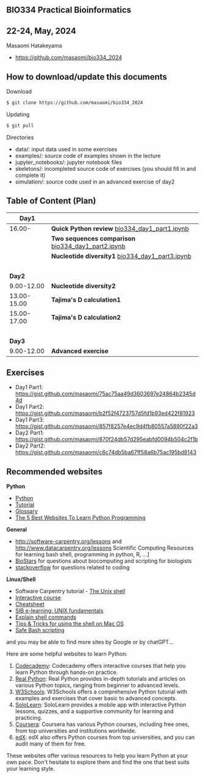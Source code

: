 ## BIO334 Practical Bioinformatics

## 22-24, May, 2024

Masaomi Hatakeyama
- https://github.com/masaomi/bio334_2024

## How to download/update this documents

Download
```bash
$ git clone https://github.com/masaomi/bio334_2024
```

Updating
```bash
$ git pull
```

Directories
- data/: input data used in some exercises
- examples/: source code of examples shown in the lecture
- jupyter_notebooks/: jupyter notebook files
- skeletons/: incompleted source code of exercises (you should fill in and complete it)
- simulation/: source code used in an advanced exercise of day2

## Table of Content (Plan)

**Day1** | &nbsp; 
-------|-------
16.00- | **Quick Python review** [bio334_day1_part1.ipynb](jupyter_notebooks/bio334_day1_part1.ipynb)
　     | **Two sequences comparison** [bio334_day1_part2.ipynb](jupyter_notebooks/bio334_day1_part2.ipynb)
　     | **Nucleotide diversity1** [bio334_day1_part3.ipynb](jupyter_notebooks/bio334_day1_part3.ipynb)
 &nbsp;| &nbsp;
**Day2** | &nbsp; 
9.00-12.00 | **Nucleotide diversity2**
13.00-15.00 | **Tajima's D calculation1**
15.00-17.00 | **Tajima's D calculation2**
 &nbsp;| &nbsp;
**Day3** | &nbsp; 
9.00-12.00 | **Advanced exercise**

## Exercises
- Day1 Part1: https://gist.github.com/masaomi/75ac75aa49d3603697e24864b2345d4d
- Day1 Part2: https://gist.github.com/masaomi/b2f52f4723757d5fd1b93ed422f81923
- Day1 Part3: https://gist.github.com/masaomi/857f8257e4ec9d4fb80557a5890f22a3
- Day2 Part1: https://gist.github.com/masaomi/870f24db57d295eabfd0094b504c2f1b
- Day2 Part2: https://gist.github.com/masaomi/c6c74db5ba67ff58a6b75ac195bd8143

## Recommended websites

**Python**
- [Python](https://www.python.org/) 
- [Tutorial](https://docs.python.org/3/tutorial/)
- [Glossary](https://docs.python.org/3/glossary.html#glossary)
- [The 5 Best Websites To Learn Python Programming](http://www.makeuseof.com/tag/5-websites-learn-python-programming/)

**General**  
- <http://software-carpentry.org/lessons> and <http://www.datacarpentry.org/lessons>
  Scientific Computing Resources for learning bash shell, programming in python, R, …]  
- [BioStars](https://www.biostars.org/) for questions about biocomputing and scripting for biologists  
- [stackoverflow](http://stackoverflow.com/) for questions related to coding

**Linux/Shell**  
- Software Carpentry tutorial - [The Unix shell](http://swcarpentry.github.io/shell-novice)   
- [Interactive course](http://www.learnshell.org/)  
- [Cheatsheet](https://github.com/swcarpentry/boot-camps/blob/master/shell/shell_cheatsheet.md)  
- [SIB e-learning: UNIX fundamentals](http://edu.isb-sib.ch/pluginfile.php/2878/mod_resource/content/3/couselab-html/content.html)  
- [Explain shell commands](http://explainshell.com/)   
- [Tips & Tricks for using the shell on Mac OS](http://furbo.org/2014/09/03/the-terminal/)  
- [Safe Bash scripting](http://robertmuth.blogspot.ch/2012/08/better-bash-scripting-in-15-minutes.html)

and you may be able to find more sites by Google or by chatGPT...

Here are some helpful websites to learn Python:

1. [Codecademy](https://www.codecademy.com/learn/learn-python-3): 
   Codecademy offers interactive courses that help you learn Python through hands-on practice.
2. [Real Python](https://realpython.com/): 
   Real Python provides in-depth tutorials and articles on various Python topics, ranging from beginner to advanced levels.
3. [W3Schools](https://www.w3schools.com/python/): 
   W3Schools offers a comprehensive Python tutorial with examples and exercises that cover basic to advanced concepts.
4. [SoloLearn](https://www.sololearn.com/Course/Python/): 
   SoloLearn provides a mobile app with interactive Python lessons, quizzes, and a supportive community for learning and practicing.
5. [Coursera](https://www.coursera.org/courses?query=python): 
   Coursera has various Python courses, including free ones, from top universities and institutions worldwide.
6. [edX](https://www.edx.org/learn/python): 
   edX also offers Python courses from top universities, and you can audit many of them for free.

These websites offer various resources to help you learn Python at your own pace. Don't hesitate to explore them and find the one that best suits your learning style.
